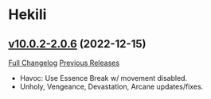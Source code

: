 # Hekili

## [v10.0.2-2.0.6](https://github.com/Hekili/hekili/tree/v10.0.2-2.0.6) (2022-12-15)
[Full Changelog](https://github.com/Hekili/hekili/compare/v10.0.2-2.0.5d...v10.0.2-2.0.6) [Previous Releases](https://github.com/Hekili/hekili/releases)

- Havoc: Use Essence Break w/ movement disabled.  
- Unholy, Vengeance, Devastation, Arcane updates/fixes.  
